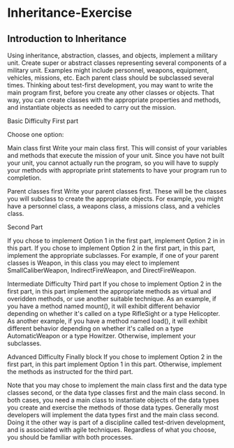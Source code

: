 # Inheritance-Exercise
## Introduction to Inheritance
Using inheritance, abstraction, classes, and objects, implement a military unit. Create super or abstract classes representing several components of a military unit. Examples might include personnel, weapons, equipment, vehicles, missions, etc. Each parent class should be subclassed several times. Thinking about test-first development, you may want to write the main program first, before you create any other classes or objects. That way, you can create classes with the appropriate properties and methods, and instantiate objects as needed to carry out the mission.

Basic Difficulty
First part

Choose one option:

Main class first
Write your main class first. This will consist of your variables and methods that execute the mission of your unit. Since you have not built your unit, you cannot actually run the program, so you will have to supply your methods with appropriate print statements to have your program run to completion.

Parent classes first
Write your parent classes first. These will be the classes you will subclass to create the appropriate objects. For example, you might have a personnel class, a weapons class, a missions class, and a vehicles class.

Second Part

If you chose to implement Option 1 in the first part, implement Option 2 in in this part. If you chose to implement Option 2 in the first part, in this part, implement the appropriate subclasses. For example, if one of your parent classes is Weapon, in this class you may elect to implement SmallCaliberWeapon, IndirectFireWeapon, and DirectFireWeapon.

 

Intermediate Difficulty
Third part
If you chose to implement Option 2 in the first part, in this part implement the appropriate methods as virtual and overidden methods, or use another suitable technique. As an example, if you have a method named mount(), it will exhibit different behavior depending on whether it's called on a type RifleSight or a type Helicopter. As another example, if you have a method named load(), it will exhibit different behavior depending on whether it's called on a type AutomaticWeapon or a type Howitzer. Otherwise, implement your subclasses.


Advanced Difficulty
Finally block
If you chose to implement Option 2 in the first part, in this part implement Option 1 in this part. Otherwise, implement the methods as instructed for the third part.

Note that you may chose to implement the main class first and the data type classes second, or the data type classes first and the main class second. In both cases, you need a main class to instantiate objects of the data types you create and exercise the methods of those data types. Generally most developers will implement the data types first and the main class second. Doing it the other way is part of a discipline called test-driven development, and is associated with agile techniques. Regardless of what you choose, you should be familiar with both processes.
